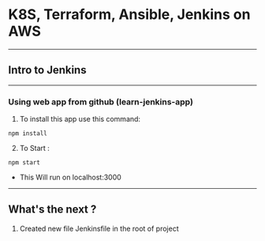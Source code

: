 # K8S, Terraform, Ansible, Jenkins on AWS
***
## Intro to Jenkins
***
### Using  web app from github (learn-jenkins-app)
1. To install this app use this command:
```
npm install
```
2. To Start :
```
npm start
```
- This Will run on localhost:3000
***
## What's the next ?
1. Created new file Jenkinsfile in the root of project